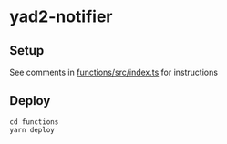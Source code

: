 # yad2-notifier

## Setup

See comments in [functions/src/index.ts](functions/src/index.ts) for instructions

## Deploy

```
cd functions
yarn deploy
```
